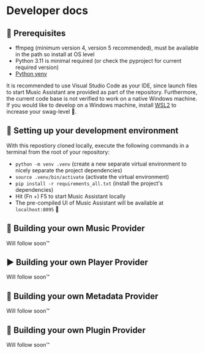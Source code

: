 Developer docs
==================================

## 📝 Prerequisites
* ffmpeg (minimum version 4, version 5 recommended), must be available in the path so install at OS level
* Python 3.11 is minimal required (or check the pyproject for current required version)
* [Python venv](https://docs.python.org/3/library/venv.html)

It is recommended to use Visual Studio Code as your IDE, since launch files to start Music Assistant are provided as part of the repository. Furthermore, the current code base is not verified to work on a native Windows machine. If you would like to develop on a Windows machine, install [WSL2](https://code.visualstudio.com/blogs/2019/09/03/wsl2) to increase your swag-level 🤘.

## 🚀 Setting up your development environment
With this repostiory cloned locally, execute the following commands in a terminal from the root of your repository:
* `python -m venv .venv` (create a new separate virtual environment to nicely separate the project dependencies)
* `source .venv/bin/activate` (activate the virtual environment)
* `pip install -r requirements_all.txt` (install the project's dependencies)
* Hit (Fn +) F5 to start Music Assistant locally
* The pre-compiled UI of Music Assistant will be available at `localhost:8095` 🎉

## 🎵 Building your own Music Provider
Will follow soon™

## ▶️ Building your own Player Provider
Will follow soon™

## 💽 Building your own Metadata Provider
Will follow soon™

## 🔌 Building your own Plugin Provider
Will follow soon™
